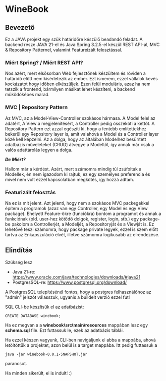 # WineBook
## Bevezető
Ez a JAVA projekt egy szűk határidőre készülő beadandó feladat. 
A backend része JAVA 21-el és Java Spring 3.2.5-el készül REST API-al, MVC
& Repository Patternel, valamint Featureizált felosztással.

### Miért Spring? / Miért REST API?

Nos azért, mert elsősorban Web fejlesztőnek készültem és röviden a határidő
előtt nem kísérletezik az ember. Ezt ismerem, ezzel vállalok kevés kockázatot
hogy időben elkészüljek. Ezen felül moduláris, azaz ha nem tetszik a frontend, 
bármilyen másikat lehet készíteni, a backend működőképes marad.

### MVC | Repository Pattern

Az MVC, az a Model-View-Controller szokásos hármasa. A Model felel az adatért,
A View a megjelenítésért, a Controller pedig összeköti a kettőt.
A Repository Pattern ezt azzal egészíti ki, hogy a fentebb említettekhez
bekerül egy Repository layer is, amit valahová a Model és a Controller layer
közé kell képzelni. Az a dolga, hogy az általában Modelhez besűrített adatbázis
műveleteket (CRUD) átvegye a Modeltől, így annak már csak a valós
adattárolás legyen a dolga. 

***De Miért?***

Hallom már a kérdést. Azért, mert számomra mindig túl zsúfoltak a Modellek,
én nem igazodom ki rajtuk, ez egy személyes preferencia és mivel nem volt 
ezzel kapcsolatban megkötés, így hozzá adtam.

### Featurizált felosztás

Na ez is mit jelent. Azt jelenti, hogy nem a szokásos MVC packegekkel
építem a programok (azaz van egy Controller, egy Model és egy View package).
Ehelyett Feature-ökre (funciókra) bontom a programot és annak a 
funkciónak (pld. user-hez kötődő dolgok, register, login, stb.) egy package-be
pakolom a Controllerjét, a Modeljét, a Repositoryját és a Viewját is.
Ez lehetővé teszi számomra, hogy package private legyek, ezzel is szem előtt
tartva az Enkapszuláció elvét, illetve számomra logikusabb az elrendezése.

## Elindítás

Szükség lesz 
 * Java 21-re: https://www.oracle.com/java/technologies/downloads/#java21
 * PostgresSQL-re: https://www.postgresql.org/download/

A PostgresSQL telepítésénél fontos, hogy a postgres felhasználóhoz az "admin" jelszót válasszuk, ugyanis a buildelt verzió ezzel fut!

SQL CLI-be készítsük el az adatbázist:
```
CREATE DATABASE winebook;
```

Ha ez megvan a a **winebook\src\main\resources** mappában lesz egy **schema.sql**
file. Ezt futtassuk le, ezek az adatbázis táblái.

Ha ezzel készen vagyunk, CLI-ben navigáljunk el abba a mappába, ahová letöltöttük a projektet, azon belül is a target mappába.
Itt pedig futtassuk a 
```
java -jar winebook-0.0.1-SNAPSHOT.jar
```
parancsot.

Ha minden sikerült, el is indult! :)
